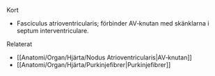 Kort
- Fasciculus atrioventricularis; förbinder AV‑knutan med skänklarna i septum interventriculare.

Relaterat
- [[Anatomi/Organ/Hjärta/Nodus Atrioventricularis|AV‑knutan]]
- [[Anatomi/Organ/Hjärta/Purkinjefibrer|Purkinjefibrer]]

